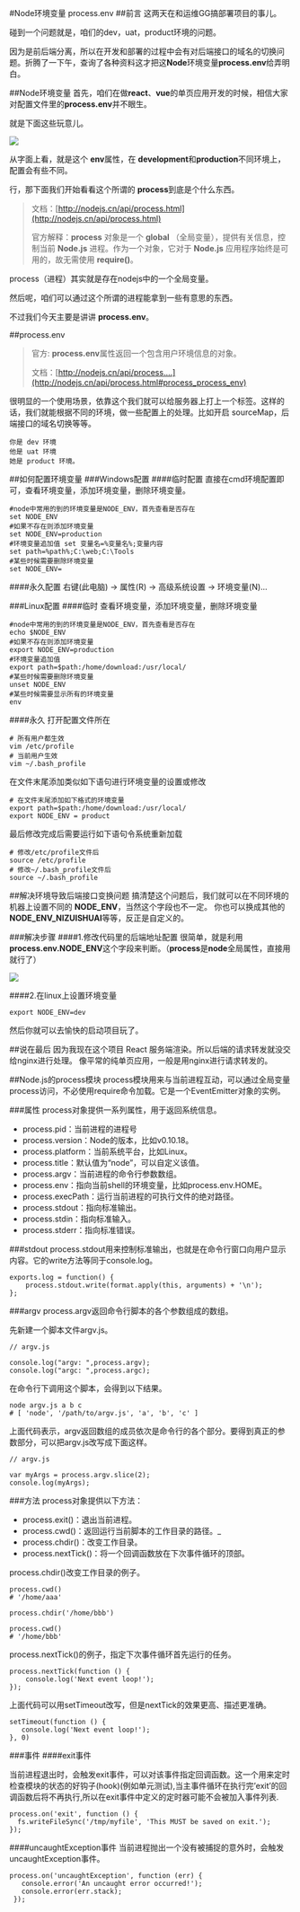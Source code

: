 #Node环境变量 process.env
##前言
这两天在和运维GG搞部署项目的事儿。

碰到一个问题就是，咱们的dev，uat，product环境的问题。

因为是前后端分离，所以在开发和部署的过程中会有对后端接口的域名的切换问题。折腾了一下午，查询了各种资料这才把这**Node**环境变量**process.env**给弄明白。

##Node环境变量
首先，咱们在做**react**、**vue**的单页应用开发的时候，相信大家对配置文件里的**process.env**并不眼生。

就是下面这些玩意儿。

![](https://segmentfault.com/img/bVXbr0?w=749&h=192)

从字面上看，就是这个 **env**属性，在 **development**和**production**不同环境上，配置会有些不同。

行，那下面我们开始看看这个所谓的 **process**到底是个什么东西。

> 文档：[http://nodejs.cn/api/process.html](http://nodejs.cn/api/process.html)
> 
> 官方解释：**process** 对象是一个 **global** （全局变量），提供有关信息，控制当前 **Node.js** 进程。作为一个对象，它对于 **Node.js** 应用程序始终是可用的，故无需使用 **require()**。

process（进程）其实就是存在nodejs中的一个全局变量。

然后呢，咱们可以通过这个所谓的进程能拿到一些有意思的东西。

不过我们今天主要是讲讲 **process.env**。

##process.env
> 官方: **process.env**属性返回一个包含用户环境信息的对象。
> 
> 文档：[http://nodejs.cn/api/process....](http://nodejs.cn/api/process.html#process_process_env)

很明显的一个使用场景，依靠这个我们就可以给服务器上打上一个标签。这样的话，我们就能根据不同的环境，做一些配置上的处理。比如开启 sourceMap，后端接口的域名切换等等。

```
你是 dev 环境
他是 uat 环境
她是 product 环境。
```

##如何配置环境变量
###Windows配置
####临时配置
直接在cmd环境配置即可，查看环境变量，添加环境变量，删除环境变量。

```
#node中常用的到的环境变量是NODE_ENV，首先查看是否存在 
set NODE_ENV 
#如果不存在则添加环境变量 
set NODE_ENV=production 
#环境变量追加值 set 变量名=%变量名%;变量内容 
set path=%path%;C:\web;C:\Tools 
#某些时候需要删除环境变量 
set NODE_ENV=
```
####永久配置
右键(此电脑) -> 属性(R) -> 高级系统设置 -> 环境变量(N)...

###Linux配置
####临时
查看环境变量，添加环境变量，删除环境变量

```
#node中常用的到的环境变量是NODE_ENV，首先查看是否存在
echo $NODE_ENV
#如果不存在则添加环境变量
export NODE_ENV=production
#环境变量追加值
export path=$path:/home/download:/usr/local/
#某些时候需要删除环境变量
unset NODE_ENV
#某些时候需要显示所有的环境变量
env
```

####永久
打开配置文件所在

```
# 所有用户都生效
vim /etc/profile
# 当前用户生效
vim ~/.bash_profile
```

在文件末尾添加类似如下语句进行环境变量的设置或修改

```
# 在文件末尾添加如下格式的环境变量
export path=$path:/home/download:/usr/local/
export NODE_ENV = product
```

最后修改完成后需要运行如下语句令系统重新加载

```
# 修改/etc/profile文件后
source /etc/profile
# 修改~/.bash_profile文件后
source ~/.bash_profile
```

##解决环境导致后端接口变换问题
搞清楚这个问题后，我们就可以在不同环境的机器上设置不同的 **NODE_ENV**，当然这个字段也不一定。
你也可以换成其他的**NODE_ENV_NIZUISHUAI**等等，反正是自定义的。

###解决步骤
####1.修改代码里的后端地址配置
很简单，就是利用 **process.env.NODE_ENV**这个字段来判断。（**process**是**node**全局属性，直接用就行了）

![](https://segmentfault.com/img/bVXbBe?w=585&h=387)

####2.在linux上设置环境变量
```
export NODE_ENV=dev
```

然后你就可以去愉快的启动项目玩了。

##说在最后
因为我现在这个项目 React 服务端渲染。所以后端的请求转发就没交给nginx进行处理。
像平常的纯单页应用，一般是用nginx进行请求转发的。

##Node.js的process模块
process模块用来与当前进程互动，可以通过全局变量process访问，不必使用require命令加载。它是一个EventEmitter对象的实例。

###属性
process对象提供一系列属性，用于返回系统信息。

* process.pid：当前进程的进程号
* process.version：Node的版本，比如v0.10.18。
* process.platform：当前系统平台，比如Linux。
* process.title：默认值为“node”，可以自定义该值。
* process.argv：当前进程的命令行参数数组。
* process.env：指向当前shell的环境变量，比如process.env.HOME。
* process.execPath：运行当前进程的可执行文件的绝对路径。
* process.stdout：指向标准输出。
* process.stdin：指向标准输入。
* process.stderr：指向标准错误。

###stdout
process.stdout用来控制标准输出，也就是在命令行窗口向用户显示内容。它的write方法等同于console.log。

```
exports.log = function() {
    process.stdout.write(format.apply(this, arguments) + '\n');
};
```
###argv
process.argv返回命令行脚本的各个参数组成的数组。

先新建一个脚本文件argv.js。

```
// argv.js
 
console.log("argv: ",process.argv);
console.log("argc: ",process.argc);
```
在命令行下调用这个脚本，会得到以下结果。

```
node argv.js a b c
# [ 'node', '/path/to/argv.js', 'a', 'b', 'c' ]
```

上面代码表示，argv返回数组的成员依次是命令行的各个部分。要得到真正的参数部分，可以把argv.js改写成下面这样。

```
// argv.js
 
var myArgs = process.argv.slice(2);
console.log(myArgs);
```

###方法
process对象提供以下方法：

* process.exit()：退出当前进程。
* process.cwd()：返回运行当前脚本的工作目录的路径。_
* process.chdir()：改变工作目录。
* process.nextTick()：将一个回调函数放在下次事件循环的顶部。

process.chdir()改变工作目录的例子。

```
process.cwd()
# '/home/aaa'
 
process.chdir('/home/bbb')
 
process.cwd()
# '/home/bbb'
```

process.nextTick()的例子，指定下次事件循环首先运行的任务。

```
process.nextTick(function () {
    console.log('Next event loop!');
});
```

上面代码可以用setTimeout改写，但是nextTick的效果更高、描述更准确。

```
setTimeout(function () {
   console.log('Next event loop!');
}, 0)
```

###事件
####exit事件

当前进程退出时，会触发exit事件，可以对该事件指定回调函数。这一个用来定时检查模块的状态的好钩子(hook)(例如单元测试),当主事件循环在执行完’exit’的回调函数后将不再执行,所以在exit事件中定义的定时器可能不会被加入事件列表.

```
process.on('exit', function () {
  fs.writeFileSync('/tmp/myfile', 'This MUST be saved on exit.');
});
```

####uncaughtException事件
当前进程抛出一个没有被捕捉的意外时，会触发uncaughtException事件。

```
process.on('uncaughtException', function (err) {
   console.error('An uncaught error occurred!');
   console.error(err.stack);
 });
```
